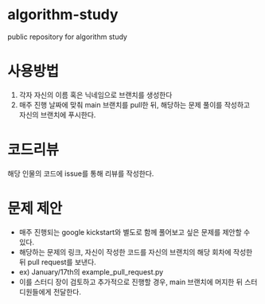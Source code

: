 # algorithm-study
public repository for algorithm study

# 사용방법
1. 각자 자신의 이름 혹은 닉네임으로 브랜치를 생성한다
2. 매주 진행 날짜에 맞춰 main 브랜치를 pull한 뒤, 해당하는 문제 풀이를 작성하고 자신의 브랜치에 푸시한다.

# 코드리뷰
해당 인물의 코드에 issue를 통해 리뷰를 작성한다.

# 문제 제안
* 매주 진행되는 google kickstart와 별도로 함께 풀어보고 싶은 문제를 제안할 수 있다.
* 해당하는 문제의 링크, 자신이 작성한 코드를 자신의 브랜치의 해당 회차에 작성한 뒤 pull request를 보낸다.
* ex) January/17th의 example_pull_request.py
* 이를 스터디 장이 검토하고 추가적으로 진행할 경우, main 브랜치에 머지한 뒤 스터디원들에게 전달한다.

